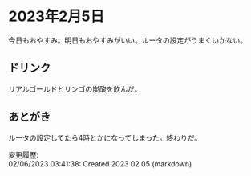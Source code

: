 # 2023年2月5日

今日もおやすみ。明日もおやすみがいい。ルータの設定がうまくいかない。

## ドリンク

リアルゴールドとリンゴの炭酸を飲んだ。

## あとがき

ルータの設定してたら4時とかになってしまった。終わりだ。

変更履歴:  
02/06/2023 03:41:38: Created 2023 02 05 (markdown)  
